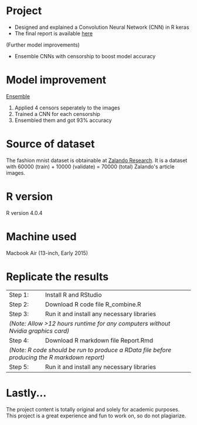 # Project

- Designed and explained a Convolution Neural Network (CNN) in R keras
- The final report is available <a href="https://github.com/kh-w/mnist_fashion_m01/blob/main/report.pdf">here</a>

(Further model improvements)
- Ensemble CNNs with censorship to boost model accuracy

# Model improvement
<a href="https://github.com/kh-w/mnist_fashion_m01/blob/main/fashion_mnist_ensemble_benchmark.R">Ensemble</a>
1) Applied 4 censors seperately to the images
2) Trained a CNN for each censorship
3) Ensembled them and got 93% accuracy

# Source of dataset
The fashion mnist dataset is obtainable at <a href="https://www.kaggle.com/zalando-research/fashionmnist">Zalando Research</a>. It is a dataset with 60000 (train) + 10000 (validate) = 70000 (total) Zalando's article images. 

# R version
R version 4.0.4

# Machine used
Macbook Air (13-inch, Early 2015)

# Replicate the results
<table>
  <tr>
    <td>Step 1:</td>
    <td>Install R and RStudio</td>
  </tr>
  <tr>
    <td>Step 2:</td>
    <td>Download R code file R_combine.R</td>
  </tr>
  <tr>
    <td>Step 3:</td>
    <td>Run it and install any necessary libraries</td>
  </tr>
  <tr>
    <td colspan="2"><i>(Note: Allow >12 hours runtime for any computers without Nvidia graphics card)</i></td>
  </tr>
  <tr>
    <td>Step 4:</td>
    <td>Download R markdown file Report.Rmd</td>
  </tr>
  <tr>
    <td colspan="2"><i>(Note: R code should be run to produce a RData file before producing the R markdown report)</td>
  </tr>
  <tr>
    <td>Step 5:</td>
    <td>Run it and install any necessary libraries</td>
  </tr>
</table>

# Lastly...
The project content is totally original and solely for academic purposes.<br>
This project is a great experience and fun to work on, so do not plagiarize.
